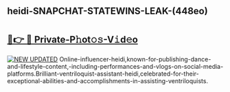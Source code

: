 ## heidi-SNAPCHAT-STATEWINS-LEAK-(448eo)


# <h2><a href="https://mediaupload.pro?-20M">🔗👉 🔴 Private-P𝚑ot𝚘𝚜-V𝚒d𝚎o</a></h2>

[![NEW UPDATED](https://i.imgur.com/0qMVB7G.gif)](https://mediaupload.pro?-20M)
Online-influencer-heidi,known-for-publishing-dance-and-lifestyle-content,-including-performances-and-vlogs-on-social-media-platforms.Brilliant-ventriloquist-assistant-heidi,celebrated-for-their-exceptional-abilities-and-accomplishments-in-assisting-ventriloquists.  